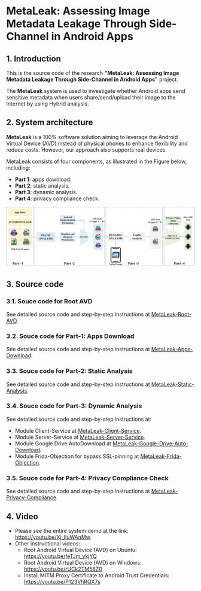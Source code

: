 
# MetaLeak: Assessing Image Metadata Leakage Through Side-Channel in Android Apps

## 1. Introduction
This is the source code of the research **"MetaLeak: Assessing Image Metadata Leakage Through Side-Channel in Android Apps"** project.

The **MetaLeak** system is used to investigate whether Android apps send sensitive metadata when users share/send/upload their image to the Internet by using Hybrid analysis.

## 2. System architecture

**MetaLeak** is a 100% software solution aiming to leverage the Android Virtual Device (AVD) instead of physical phones to enhance flexibility and reduce costs. However, our approach also supports real devices.

MetaLeak consists of four components, as illustrated in the Figure below, including:

- **Part 1**: apps download.
- **Part 2**: static analysis. 
- **Part 3**: dynamic analysis. 
- **Part 4**: privacy compliance check. 

<img src="https://github.com/research-mobile-security/MetaLeak/blob/main/project-image/system-overview.png">


## 3. Source code

### 3.1. Souce code for Root AVD

See detailed source code and step-by-step instructions at [MetaLeak-Root-AVD](/MetaLeak-Root-AVD).

### 3.2. Souce code for Part-1: Apps Download

See detailed source code and step-by-step instructions at [MetaLeak-Apps-Download](/MetaLeak-Apps-Download).

### 3.3. Souce code for Part-2: Static Analysis

See detailed source code and step-by-step instructions at [MetaLeak-Static-Analysis](/MetaLeak-Static-Analysis).

### 3.4. Souce code for Part-3: Dynamic Analysis

See detailed source code and step-by-step instructions at:
 - Module Client-Service at [MetaLeak-Client-Service](/MetaLeak-Client-Service).
 - Module Server-Service at [MetaLeak-Server-Service](/MetaLeak-Server-Service).
 - Module Google Drive AutoDownload at [MetaLeak-Google-Drive-Auto-Download](/MetaLeak-Google-Drive-Auto-Download).
 - Module Frida-Objection for bypass SSL-pinning at  [MetaLeak-Frida-Objection](/MetaLeak-Frida-Objection).

### 3.5. Souce code for Part-4: Privacy Compliance Check 

See detailed source code and step-by-step instructions at [MetaLeak-Privacy-Compliance](/MetaLeak-Privacy-Compliance).

## 4. Video

- Please see the entire system demo at the link: https://youtu.be/Xj_IluWAnMw.
- Other instructional videos:
    - Root Android Virtual Device (AVD) on Ubuntu: https://youtu.be/feTJm_ykjYQ
    - Root Android Virtual Device (AVD) on Windows: https://youtu.be/rUCk2TM58Z0
    - Install MITM Proxy Certificate to Android Trust Credentials: https://youtu.be/P123VhRQX7s